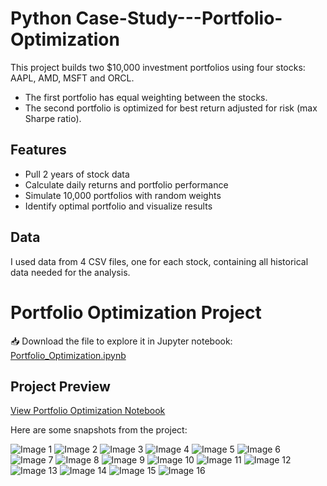 # Python Case-Study---Portfolio-Optimization

This project builds two $10,000 investment portfolios using four stocks: AAPL, AMD, MSFT and ORCL.  
- The first portfolio has equal weighting between the stocks.  
- The second portfolio is optimized for best return adjusted for risk (max Sharpe ratio).

## Features
- Pull 2 years of stock data 
- Calculate daily returns and portfolio performance
- Simulate 10,000 portfolios with random weights
- Identify optimal portfolio and visualize results

## Data
I used data from 4 CSV files, one for each stock, containing all historical data needed for the analysis.


# Portfolio Optimization Project
  
📥 Download the file to explore it in Jupyter notebook:  
[Portfolio_Optimization.ipynb](https://github.com/JaviGARES/Python-Case-Study---Portfolio-Optimization/blob/main/Case%20Study%20-%20Portfolio%20Optimization.ipynb) 



## Project Preview

[View Portfolio Optimization Notebook](https://github.com/JaviGARES/Python-Case-Study---Portfolio-Optimization/blob/main/Case%20Study%20-%20Portfolio%20Optimization.ipynb)


Here are some snapshots from the project:

![Image 1](images/1.JPG)
![Image 2](images/2.JPG)
![Image 3](images/3.JPG)
![Image 4](images/4.JPG)
![Image 5](images/5.JPG)
![Image 6](images/6.JPG)
![Image 7](images/7.JPG)
![Image 8](images/8.JPG)
![Image 9](images/9.JPG)
![Image 10](images/10.JPG)
![Image 11](images/11.JPG)
![Image 12](images/12.JPG)
![Image 13](images/13.JPG)
![Image 14](images/14.JPG)
![Image 15](images/15.JPG)
![Image 16](images/16.JPG)

